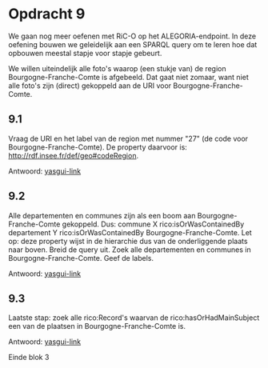 # Opdracht 9
We gaan nog meer oefenen met RiC-O op het ALEGORIA-endpoint. In deze oefening bouwen we geleidelijk aan een SPARQL query om te leren hoe dat opbouwen meestal stapje voor stapje gebeurt.

We willen uiteindelijk alle foto's waarop (een stukje van) de region Bourgogne-Franche-Comte is afgebeeld. Dat gaat niet zomaar, want niet alle foto's zijn (direct) gekoppeld aan de URI voor Bourgogne-Franche-Comte.

## 9.1
Vraag de URI en het label van de region met nummer "27" (de code voor Bourgogne-Franche-Comte). De property daarvoor is: <http://rdf.insee.fr/def/geo#codeRegion>.

Antwoord: [yasgui-link](http://yasgui.triply.cc/#query=PREFIX%20rdfs%3A%20%3Chttp%3A%2F%2Fwww.w3.org%2F2000%2F01%2Frdf-schema%23%3E%0APREFIX%20rdf%3A%20%3Chttp%3A%2F%2Fwww.w3.org%2F1999%2F02%2F22-rdf-syntax-ns%23%3E%0APREFIX%20rico%3A%20%3Chttps%3A%2F%2Fwww.ica.org%2Fstandards%2FRiC%2Fontology%23%3E%0A%0ASELECT%20%3FregionLabel%20WHERE%20%7B%0A%20%20%3Fregion%20%3Chttp%3A%2F%2Frdf.insee.fr%2Fdef%2Fgeo%23codeRegion%3E%20%2227%22%20%3B%0A%20%20%20%20%20%20%20%20%20%20rdfs%3Alabel%20%3FregionLabel%20.%0A%7D&endpoint=http%3A%2F%2Fdata.alegoria-project.fr%2Fsparql%2F&requestMethod=POST&tabTitle=Query%201&headers=%7B%7D&contentTypeConstruct=application%2Fn-triples%2C*%2F*%3Bq%3D0.9&contentTypeSelect=application%2Fsparql-results%2Bjson%2C*%2F*%3Bq%3D0.9&outputFormat=table)

## 9.2
Alle departementen en communes zijn als een boom aan Bourgogne-Franche-Comte gekoppeld. Dus: commune X rico:isOrWasContainedBy departement Y rico:isOrWasContainedBy Bourgogne-Franche-Comte. Let op: deze property wijst in de hierarchie dus van de onderliggende plaats naar boven. Breid de query uit. Zoek alle departementen en communes in Bourgogne-Franche-Comte. Geef de labels.

Antwoord: [yasgui-link](http://yasgui.triply.cc/#query=PREFIX%20rdfs%3A%20%3Chttp%3A%2F%2Fwww.w3.org%2F2000%2F01%2Frdf-schema%23%3E%0APREFIX%20rdf%3A%20%3Chttp%3A%2F%2Fwww.w3.org%2F1999%2F02%2F22-rdf-syntax-ns%23%3E%0APREFIX%20rico%3A%20%3Chttps%3A%2F%2Fwww.ica.org%2Fstandards%2FRiC%2Fontology%23%3E%0A%0ASELECT%20%3FregionLabel%20%3FplaceLabel%20WHERE%20%7B%0A%20%20%3Fregion%20%3Chttp%3A%2F%2Frdf.insee.fr%2Fdef%2Fgeo%23codeRegion%3E%20%2227%22%20%3B%0A%20%20%20%20%20%20%20%20%20%20rdfs%3Alabel%20%3FregionLabel%20.%0A%20%20%3Fplace%20rico%3AisOrWasContainedBy%2B%20%3Fregion%20%3B%0A%20%20%20%20%20%20%20%20%20rdfs%3Alabel%20%3FplaceLabel%20.%0A%7D&endpoint=http%3A%2F%2Fdata.alegoria-project.fr%2Fsparql%2F&requestMethod=POST&tabTitle=Query%201&headers=%7B%7D&contentTypeConstruct=application%2Fn-triples%2C*%2F*%3Bq%3D0.9&contentTypeSelect=application%2Fsparql-results%2Bjson%2C*%2F*%3Bq%3D0.9&outputFormat=table)

## 9.3
Laatste stap: zoek alle rico:Record's waarvan de rico:hasOrHadMainSubject een van de plaatsen in Bourgogne-Franche-Comte is.

Antwoord: [yasgui-link](http://yasgui.triply.cc/#query=PREFIX%20rdfs%3A%20%3Chttp%3A%2F%2Fwww.w3.org%2F2000%2F01%2Frdf-schema%23%3E%0APREFIX%20rdf%3A%20%3Chttp%3A%2F%2Fwww.w3.org%2F1999%2F02%2F22-rdf-syntax-ns%23%3E%0APREFIX%20rico%3A%20%3Chttps%3A%2F%2Fwww.ica.org%2Fstandards%2FRiC%2Fontology%23%3E%0A%0ASELECT%20%3FregionLabel%20%3FplaceLabel%20%3FrecordLabel%20WHERE%20%7B%0A%20%20%3Fregion%20%3Chttp%3A%2F%2Frdf.insee.fr%2Fdef%2Fgeo%23codeRegion%3E%20%2227%22%20%3B%0A%20%20%20%20%20%20%20%20%20%20rdfs%3Alabel%20%3FregionLabel%20.%0A%20%20%3Fplace%20rico%3AisOrWasContainedBy%2B%20%3Fregion%20%3B%0A%20%20%20%20%20%20%20%20%20rdfs%3Alabel%20%3FplaceLabel%20.%0A%20%20%3Frecord%20rdf%3Atype%20rico%3ARecord%20%3B%0A%20%20%20%20%20%20%20%20%20%20rico%3AhasOrHadMainSubject%20%3Fplace%20%3B%0A%20%20%20%20%20%20%20%20%20%20rdfs%3Alabel%20%3FrecordLabel%20.%0A%7D&endpoint=http%3A%2F%2Fdata.alegoria-project.fr%2Fsparql%2F&requestMethod=POST&tabTitle=Query%201&headers=%7B%7D&contentTypeConstruct=application%2Fn-triples%2C*%2F*%3Bq%3D0.9&contentTypeSelect=application%2Fsparql-results%2Bjson%2C*%2F*%3Bq%3D0.9&outputFormat=table)

Einde blok 3
